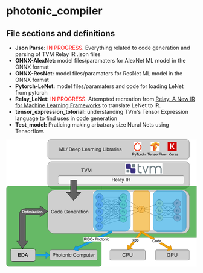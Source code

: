 # photonic_compiler
## File sections and definitions
- **Json Parse:** <span style="color:red">IN PROGRESS</span>.
Everything related to code generation and parsing of TVM Relay IR .json files
- **ONNX-AlexNet:**
 model files/paramaters for AlexNet ML model in the ONNX format
- **ONNX-ResNet:**
 model files/paramaters for ResNet ML model in the ONNX format
- **Pytorch-LeNet:**
 model files/paramaters and code for loading LeNet from pytorch
- **Relay_LeNet:**
<span style="color:red">IN PROGRESS</span>.
 Attempted recreation from [Relay: A New IR for Machine Learning Frameworks](https://dl.acm.org/doi/pdf/10.1145/3211346.3211348) to translate LeNet to IR.
- **tensor_expression_totorial:**
understanding TVm's Tensor Expression language to find uses in code generation
- **Test_model:**
Praticing making arbatrary size Nural Nets using Tensorflow.

![screenshot](UROP_system_design.drawio.png)
